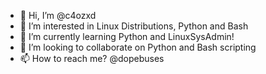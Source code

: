 - 👋 Hi, I’m @c4ozxd
- 👀 I’m interested in Linux Distributions, Python and Bash
- 🌱 I’m currently learning Python and LinuxSysAdmin!
- 💞️ I’m looking to collaborate on Python and Bash scripting
- 📫 How to reach me? @dopebuses

<!---
c4ozxd/c4ozxd is a ✨ special ✨ repository because its `README.md` (this file) appears on your GitHub profile.
You can click the Preview link to take a look at your changes.
--->
